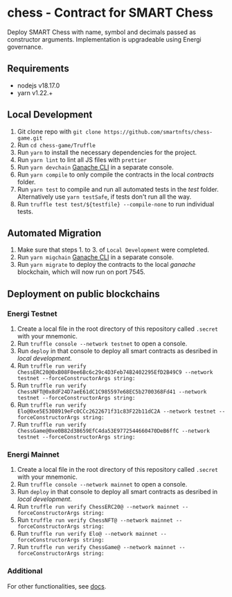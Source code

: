 # chess - Contract for SMART Chess

Deploy SMART Chess with name, symbol and decimals passed as constructor arguments. Implementation is upgradeable using Energi governance.

## Requirements

- nodejs v18.17.0
- yarn v1.22.+

## Local Development

1. Git clone repo with `git clone https://github.com/smartnfts/chess-game.git`
2. Run `cd chess-game/Truffle`
3. Run `yarn` to install the necessary dependencies for the project.
4. Run `yarn lint` to lint all JS files with `prettier`
5. Run `yarn devchain` [Ganache CLI](https://github.com/trufflesuite/ganache-cli) in a separate console.
6. Run `yarn compile` to only compile the contracts in the local _contracts_ folder.
7. Run `yarn test` to compile and run all automated tests in the _test_ folder. Alternatively use `yarn testSafe`, if tests don't run all the way.
8. Run `truffle test test/${testfile} --compile-none` to run individual tests.

## Automated Migration

1. Make sure that steps 1. to 3. of `Local Development` were completed.
2. Run `yarn migchain` [Ganache CLI](https://github.com/trufflesuite/ganache-cli) in a separate console.
3. Run `yarn migrate` to deploy the contracts to the local _ganache_ blockchain, which will now run on port 7545.

## Deployment on public blockchains

### Energi Testnet

1. Create a local file in the root directory of this repository called `.secret` with your mnemonic.
2. Run `truffle console --network testnet` to open a console.
3. Run `deploy` in that console to deploy all smart contracts as desribed in _local development_.
4. Run `truffle run verify ChessERC20@0xB08F0ee6Bc6c29c4D3Feb74B2402295EfD2B49C9 --network testnet --forceConstructorArgs string:`
5. Run `truffle run verify ChessNFT@0x8dF24D7aeE61dC1C985597e68EC5b2700368Fd41 --network testnet --forceConstructorArgs string:`
6. Run `truffle run verify Elo@0xe5E5308919eFc0CCc2622671f31c83F22b11dC2A --network testnet --forceConstructorArgs string:`
7. Run `truffle run verify ChessGame@0xe0B82d38659EfC4da53E9772544660470DeB6ffC --network testnet --forceConstructorArgs string:`

### Energi Mainnet

1. Create a local file in the root directory of this repository called `.secret` with your mnemonic.
2. Run `truffle console --network mainnet` to open a console.
3. Run `deploy` in that console to deploy all smart contracts as desribed in _local development_.
4. Run `truffle run verify ChessERC20@ --network mainnet --forceConstructorArgs string:`
5. Run `truffle run verify ChessNFT@ --network mainnet --forceConstructorArgs string:`
6. Run `truffle run verify Elo@ --network mainnet --forceConstructorArgs string:`
7. Run `truffle run verify ChessGame@ --network mainnet --forceConstructorArgs string:`

### Additional

For other functionalities, see [docs](./docs).
